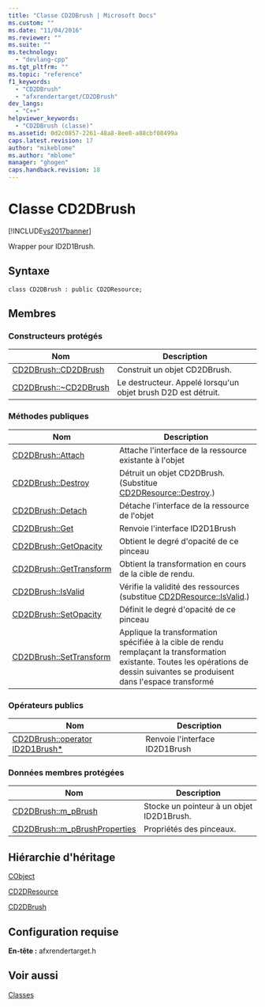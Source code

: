 ```yaml
---
title: "Classe CD2DBrush | Microsoft Docs"
ms.custom: ""
ms.date: "11/04/2016"
ms.reviewer: ""
ms.suite: ""
ms.technology: 
  - "devlang-cpp"
ms.tgt_pltfrm: ""
ms.topic: "reference"
f1_keywords: 
  - "CD2DBrush"
  - "afxrendertarget/CD2DBrush"
dev_langs: 
  - "C++"
helpviewer_keywords: 
  - "CD2DBrush (classe)"
ms.assetid: 0d2c0857-2261-48a8-8ee0-a88cbf08499a
caps.latest.revision: 17
author: "mikeblome"
ms.author: "mblome"
manager: "ghogen"
caps.handback.revision: 18
---
```

# Classe CD2DBrush
[!INCLUDE[vs2017banner](../../assembler/inline/includes/vs2017banner.md)]

Wrapper pour ID2D1Brush.  
  
## Syntaxe  
  
```  
class CD2DBrush : public CD2DResource;  
```  
  
## Membres  
  
### Constructeurs protégés  
  
|Nom|Description|  
|---------|-----------------|  
|[CD2DBrush::CD2DBrush](../Topic/CD2DBrush::CD2DBrush.md)|Construit un objet CD2DBrush.|  
|[CD2DBrush::~CD2DBrush](../Topic/CD2DBrush::~CD2DBrush.md)|Le destructeur.  Appelé lorsqu'un objet brush D2D est détruit.|  
  
### Méthodes publiques  
  
|Nom|Description|  
|---------|-----------------|  
|[CD2DBrush::Attach](../Topic/CD2DBrush::Attach.md)|Attache l'interface de la ressource existante à l'objet|  
|[CD2DBrush::Destroy](../Topic/CD2DBrush::Destroy.md)|Détruit un objet CD2DBrush.  \(Substitue [CD2DResource::Destroy](../Topic/CD2DResource::Destroy.md).\)|  
|[CD2DBrush::Detach](../Topic/CD2DBrush::Detach.md)|Détache l'interface de la ressource de l'objet|  
|[CD2DBrush::Get](../Topic/CD2DBrush::Get.md)|Renvoie l'interface ID2D1Brush|  
|[CD2DBrush::GetOpacity](../Topic/CD2DBrush::GetOpacity.md)|Obtient le degré d'opacité de ce pinceau|  
|[CD2DBrush::GetTransform](../Topic/CD2DBrush::GetTransform.md)|Obtient la transformation en cours de la cible de rendu.|  
|[CD2DBrush::IsValid](../Topic/CD2DBrush::IsValid.md)|Vérifie la validité des ressources \(substitue [CD2DResource::IsValid](../Topic/CD2DResource::IsValid.md).\)|  
|[CD2DBrush::SetOpacity](../Topic/CD2DBrush::SetOpacity.md)|Définit le degré d'opacité de ce pinceau|  
|[CD2DBrush::SetTransform](../Topic/CD2DBrush::SetTransform.md)|Applique la transformation spécifiée à la cible de rendu remplaçant la transformation existante.  Toutes les opérations de dessin suivantes se produisent dans l'espace transformé|  
  
### Opérateurs publics  
  
|Nom|Description|  
|---------|-----------------|  
|[CD2DBrush::operator ID2D1Brush\*](../Topic/CD2DBrush::operator%20ID2D1Brush*.md)|Renvoie l'interface ID2D1Brush|  
  
### Données membres protégées  
  
|Nom|Description|  
|---------|-----------------|  
|[CD2DBrush::m\_pBrush](../Topic/CD2DBrush::m_pBrush.md)|Stocke un pointeur à un objet ID2D1Brush.|  
|[CD2DBrush::m\_pBrushProperties](../Topic/CD2DBrush::m_pBrushProperties.md)|Propriétés des pinceaux.|  
  
## Hiérarchie d'héritage  
 [CObject](../../mfc/reference/cobject-class.md)  
  
 [CD2DResource](../../mfc/reference/cd2dresource-class.md)  
  
 [CD2DBrush](../../mfc/reference/cd2dbrush-class.md)  
  
## Configuration requise  
 **En\-tête :** afxrendertarget.h  
  
## Voir aussi  
 [Classes](../../mfc/reference/mfc-classes.md)